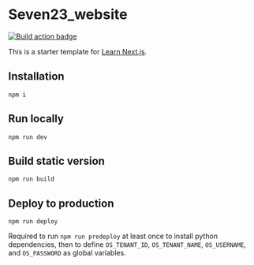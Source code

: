 # Seven23_website

[![Build action badge](https://github.com/sebastienbarbier/seven23_website/actions/workflows/build.yml/badge.svg?branch=main)](https://github.com/sebastienbarbier/seven23_website/actions)

This is a starter template for [Learn Next.js](https://nextjs.org/learn).

## Installation

```
npm i
```

## Run locally

```
npm run dev
```

## Build static version

```
npm run build
```

## Deploy to production

```
npm run deploy
```

Required to run `npm run predeploy` at least once to install python dependencies, then to define `OS_TENANT_ID`, `OS_TENANT_NAME`, `OS_USERNAME`, and `OS_PASSWORD` as global variables.